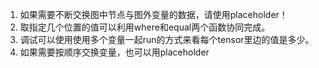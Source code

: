 1. 如果需要不断交换图中节点与图外变量的数据，请使用placeholder！
2. 取指定几个位置的值可以利用where和equal两个函数协同完成。
3. 调试可以使用使用多个变量一起run的方式来看每个tensor里边的值是多少。
4. 如果需要按顺序交换变量，也可以用placeholder

